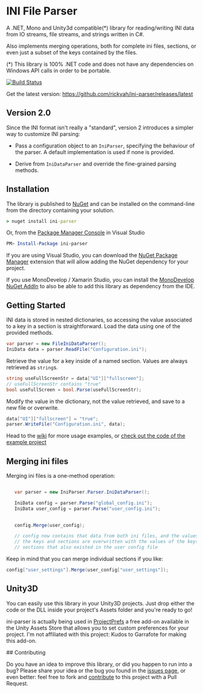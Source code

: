 # INI File Parser

A .NET, Mono and Unity3d compatible(*) library for reading/writing INI data from IO streams, file streams, and strings written in C#.

Also implements merging operations, both for complete ini files, sections, or even just a subset of the keys contained by the files.


(*) This library is 100% .NET code and does not have any dependencies on Windows API calls in order to be portable.

[![Build Status](https://travis-ci.org/rickyah/ini-parser.png?branch=master)](https://travis-ci.org/rickyah/ini-parser)


Get the latest version: https://github.com/rickyah/ini-parser/releases/latest

## Version 2.0
Since the INI format isn't really a "standard", version 2 introduces a simpler way to customize INI parsing:

 * Pass a configuration object to an `IniParser`, specifying the behaviour of the parser. A default implementation is used if none is provided.
 
 * Derive from `IniDataParser` and override the fine-grained parsing methods.


## Installation

The library is published to [NuGet](https://www.nuget.org/packages/ini-parser/) and can be installed on the command-line from the directory containing your solution.

```bat
> nuget install ini-parser
```

Or, from the [Package Manager Console](http://docs.nuget.org/docs/start-here/using-the-package-manager-console) in Visual Studio

```powershell
PM> Install-Package ini-parser
```

If you are using Visual Studio, you can download the [NuGet Package Manager](http://visualstudiogallery.msdn.microsoft.com/27077b70-9dad-4c64-adcf-c7cf6bc9970c) extension that will allow adding the NuGet dependency for your project.

If you use MonoDevelop / Xamarin Studio, you can install the [MonoDevelop NuGet AddIn](https://github.com/mrward/monodevelop-nuget-addin) to also be able to add this library as dependency from the IDE.

## Getting Started

INI data is stored in nested dictionaries, so accessing the value associated to a key in a section is straightforward. Load the data using one of the provided methods.

```csharp
var parser = new FileIniDataParser();
IniData data = parser.ReadFile("Configuration.ini");
```

Retrieve the value for a key inside of a named section. Values are always retrieved as `string`s.

```csharp
string useFullScreenStr = data["UI"]["fullscreen"];
// useFullScreenStr contains "true"
bool useFullScreen = bool.Parse(useFullScreenStr);
```

Modify the value in the dictionary, not the value retrieved, and save to a new file or overwrite.

```csharp
data["UI"]["fullscreen"] = "true";
parser.WriteFile("Configuration.ini", data);
```

Head to the [wiki](https://github.com/rickyah/ini-parser/wiki) for more usage examples, or [check out the code of the example project](https://github.com/rickyah/ini-parser/blob/development/src/INIFileParser.Example/Program.cs)


## Merging ini files
Merging ini files is a one-method operation:

```csharp

   var parser = new IniParser.Parser.IniDataParser();

   IniData config = parser.Parse("global_config.ini");        
   IniData user_config = parser.Parse("user_config.ini");

   
   config.Merge(user_config);

   // config now contains that data from both ini files, and the values of
   // the keys and sections are overwritten with the values of the keys and
   // sections that also existed in the user config file
```

Keep in mind that you can merge individual sections if you like:

```csharp
config["user_settings"].Merge(user_config["user_settings"]);
```


## Unity3D
You can easily use this library in your Unity3D projects. Just drop either the code or the DLL inside your project's Assets folder and you're ready to go!

ini-parser is actually being used in [ProjectPrefs](http://u3d.as/content/garrafote/project-prefs/5so) a free add-on available in the Unity Assets Store that allows you to set custom preferences for your project. I'm not affiliated with this project: Kudos to Garrafote for making this add-on.

## Contributing

Do you have an idea to improve this library, or did you happen to run into a bug? Please share your idea or the bug you found in the [issues page](https://github.com/rickyah/ini-parser/issues), or even better: feel free to fork and [contribute](https://github.com/rickyah/ini-parser/wiki/Contributing) to this project with a Pull Request.

